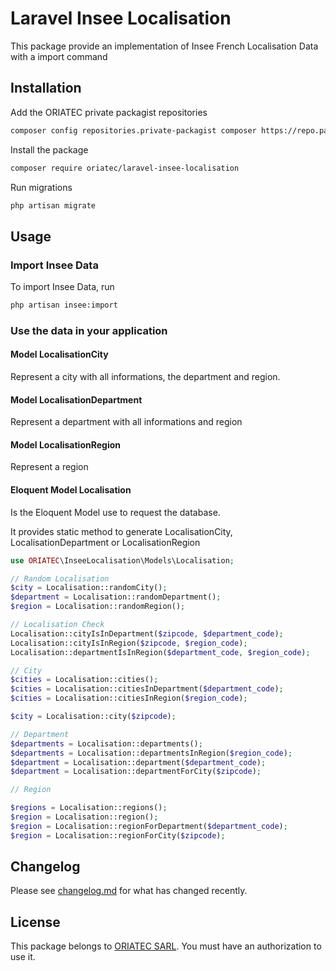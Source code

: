 # Laravel Insee Localisation

This package provide an implementation of Insee French Localisation Data with a import command

## Installation

Add the ORIATEC private packagist repositories

```bash
composer config repositories.private-packagist composer https://repo.packagist.com/oriatec/
```

Install the package

```bash
composer require oriatec/laravel-insee-localisation
```

Run migrations

```bash
php artisan migrate
```
## Usage

### Import Insee Data

To import Insee Data, run

```bash
php artisan insee:import
```

### Use the data in your application

#### Model LocalisationCity

Represent a city with all informations, the department and region.

#### Model LocalisationDepartment

Represent a department with all informations and region

#### Model LocalisationRegion

Represent a region

#### Eloquent Model Localisation

Is the Eloquent Model use to request the database. 

It provides static method to generate LocalisationCity, LocalisationDepartment or LocalisationRegion

```php
use ORIATEC\InseeLocalisation\Models\Localisation;

// Random Localisation
$city = Localisation::randomCity();
$department = Localisation::randomDepartment();
$region = Localisation::randomRegion();

// Localisation Check
Localisation::cityIsInDepartment($zipcode, $department_code);
Localisation::cityIsInRegion($zipcode, $region_code);
Localisation::departmentIsInRegion($department_code, $region_code);

// City 
$cities = Localisation::cities();
$cities = Localisation::citiesInDepartment($department_code);
$cities = Localisation::citiesInRegion($region_code);

$city = Localisation::city($zipcode);

// Department
$departments = Localisation::departments();
$departments = Localisation::departmentsInRegion($region_code);
$department = Localisation::department($department_code);
$department = Localisation::departmentForCity($zipcode);

// Region

$regions = Localisation::regions();
$region = Localisation::region();
$region = Localisation::regionForDepartment($department_code);
$region = Localisation::regionForCity($zipcode);
```


## Changelog

Please see [changelog.md](changelog.md) for what has changed recently.

## License

This package belongs to [ORIATEC SARL](https://oriatec.fr). You must have an authorization to use it.

